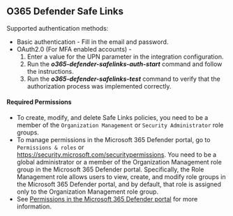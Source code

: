 ## O365 Defender Safe Links

Supported authentication methods:

- Basic authentication - Fill in the email and password.
- OAuth2.0 (For MFA enabled accounts) -
    1. Enter a value for the UPN parameter in the integration configuration.
    2. Run the ***o365-defender-safelinks-auth-start*** command and follow the instructions.
    3. Run the ***o365-defender-safelinks-test*** command to verify that the authorization process was implemented correctly.

#### Required Permissions
* To create, modify, and delete Safe Links policies, you need to be a member of the `Organization Management` or `Security Administrator` role groups.
* To manage permissions in the Microsoft 365 Defender portal, go to `Permissions & roles` or https://security.microsoft.com/securitypermissions. You need to be a global administrator or a member of the Organization Management role group in the Microsoft 365 Defender portal. Specifically, the Role Management role allows users to view, create, and modify role groups in the Microsoft 365 Defender portal, and by default, that role is assigned only to the Organization Management role group.
* See [Permissions in the Microsoft 365 Defender portal](https://docs.microsoft.com/en-us/microsoft-365/security/office-365-security/permissions-microsoft-365-security-center?view=o365-worldwide) for more information.
